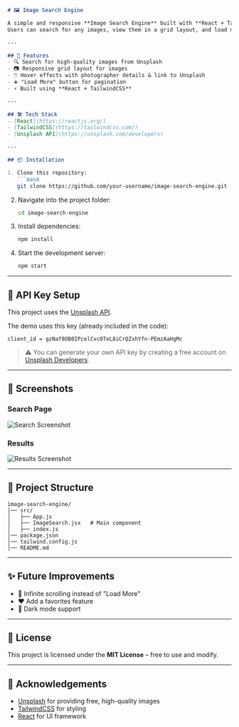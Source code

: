 ````markdown
# 🖼️ Image Search Engine

A simple and responsive **Image Search Engine** built with **React + TailwindCSS**, powered by the **Unsplash API**.  
Users can search for any images, view them in a grid layout, and load more results with pagination.

---

## 🚀 Features
- 🔍 Search for high-quality images from Unsplash
- 📷 Responsive grid layout for images
- 🖱️ Hover effects with photographer details & link to Unsplash
- ➕ "Load More" button for pagination
- ⚡ Built using **React + TailwindCSS**

---

## 🛠️ Tech Stack
- [React](https://reactjs.org/)
- [TailwindCSS](https://tailwindcss.com/)
- [Unsplash API](https://unsplash.com/developers)

---

## 📦 Installation

1. Clone this repository:
   ```bash
   git clone https://github.com/your-username/image-search-engine.git
````

2. Navigate into the project folder:

   ```bash
   cd image-search-engine
   ```

3. Install dependencies:

   ```bash
   npm install
   ```

4. Start the development server:

   ```bash
   npm start
   ```

---

## 🔑 API Key Setup

This project uses the [Unsplash API](https://unsplash.com/developers).

The demo uses this key (already included in the code):

```
client_id = gzNaf8OB0IPcelCvc0TeL8iCrQZxhYfn-PEmzAaHgMc
```

> ⚠️ You can generate your own API key by creating a free account on [Unsplash Developers](https://unsplash.com/developers).

---

## 📸 Screenshots

### Search Page

![Search Screenshot](https://dummyimage.com/800x400/cccccc/000000\&text=Image+Search+Engine)

### Results

![Results Screenshot](https://dummyimage.com/800x400/aaaaaa/000000\&text=Search+Results)

---

## 📂 Project Structure

```
image-search-engine/
│── src/
│   ├── App.js
│   ├── ImageSearch.jsx   # Main component
│   ├── index.js
│── package.json
│── tailwind.config.js
│── README.md
```

---

## ✨ Future Improvements

* 🌌 Infinite scrolling instead of "Load More"
* ❤️ Add a favorites feature
* 🎨 Dark mode support

---

## 📜 License

This project is licensed under the **MIT License** – free to use and modify.

---

## 🙌 Acknowledgements

* [Unsplash](https://unsplash.com/) for providing free, high-quality images
* [TailwindCSS](https://tailwindcss.com/) for styling
* [React](https://reactjs.org/) for UI framework

```